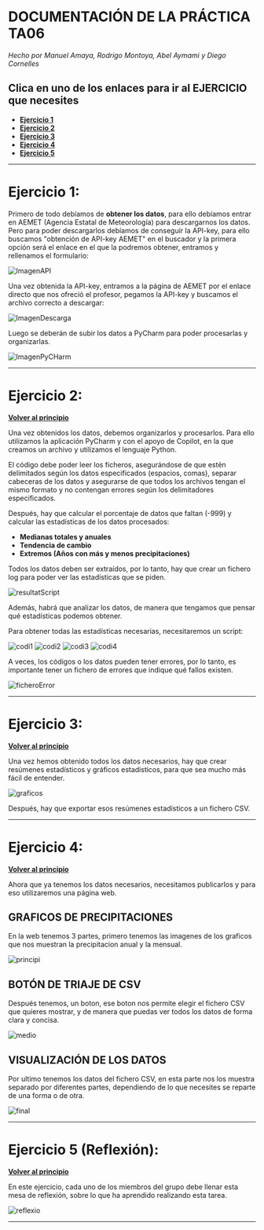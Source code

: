 # DOCUMENTACIÓN DE LA PRÁCTICA TA06
_Hecho por Manuel Amaya, Rodrigo Montoya, Abel Aymami y Diego Cornelles_

## Clica en uno de los enlaces para ir al EJERCICIO que necesites

- [**Ejercicio 1**](#Ejercicio-1)
- [**Ejercicio 2**](#Ejercicio-2)
- [**Ejercicio 3**](#Ejercicio-3)
- [**Ejercicio 4**](#Ejercicio-4)
- [**Ejercicio 5**](#Ejercicio-5)

---

# Ejercicio 1:
Primero de todo debíamos de **obtener los datos**, para ello debíamos entrar en AEMET (Agencia Estatal de Meteorología) para descargarnos los datos. Pero para poder descargarlos debíamos de conseguir la API-key, para ello buscamos "obtención de API-key AEMET" en el buscador y la primera opción será el enlace en el que la podremos obtener, entramos y rellenamos el formulario:

![ImagenAPI](./Caps/Cap_API.png)

Una vez obtenida la API-key, entramos a la página de AEMET por el enlace directo que nos ofreció el profesor, pegamos la API-key y buscamos el archivo correcto a descargar:

![ImagenDescarga](./Caps/Cap_ArchDownload.png)

Luego se deberán de subir los datos a PyCharm para poder procesarlas y organizarlas.

![ImagenPyCHarm](./Caps/Cap_PyCharm.png)

---

# Ejercicio 2:
[**Volver al principio**](#documentación-de-la-práctica-ta06)

Una vez obtenidos los datos, debemos organizarlos y procesarlos. Para ello utilizamos la aplicación PyCharm y con el apoyo de Copilot, en la que creamos un archivo y utilizamos el lenguaje Python.

El código debe poder leer los ficheros, asegurándose de que estén delimitados según los datos especificados (espacios, comas), separar cabeceras de los datos y asegurarse de que todos los archivos tengan el mismo formato y no contengan errores según los delimitadores especificados.

Después, hay que calcular el porcentaje de datos que faltan (-999) y calcular las estadísticas de los datos procesados:

- **Medianas totales y anuales**
- **Tendencia de cambio**
- **Extremos (Años con más y menos precipitaciones)**

Todos los datos deben ser extraídos, por lo tanto, hay que crear un fichero log para poder ver las estadísticas que se piden.

![resultatScript](./Caps/resultatScript.png)

Además, habrá que analizar los datos, de manera que tengamos que pensar qué estadísticas podemos obtener.

Para obtener todas las estadísticas necesarias, necesitaremos un script:

![codi1](./Caps/codi1.png)
![codi2](./Caps/codi2.png)
![codi3](./Caps/codi3.png)
![codi4](./Caps/codi4.png)

A veces, los códigos o los datos pueden tener errores, por lo tanto, es importante tener un fichero de errores que indique qué fallos existen.

![ficheroError](./Caps/ficheroError.png)

---

# Ejercicio 3:
[**Volver al principio**](#documentación-de-la-práctica-ta06)

Una vez hemos obtenido todos los datos necesarios, hay que crear resúmenes estadísticos y gráficos estadísticos, para que sea mucho más fácil de entender.

![graficos](./TA06/E03/statistics_plot.png)

Después, hay que exportar esos resúmenes estadísticos a un fichero CSV.

---

# Ejercicio 4:
[**Volver al principio**](#documentación-de-la-práctica-ta06)

Ahora que ya tenemos los datos necesarios, necesitamos publicarlos y para eso utilizaremos una página web.

## GRAFICOS DE PRECIPITACIONES
En la web tenemos 3 partes, primero tenemos las imagenes de los graficos que nos muestran la precipitacion anual y la mensual.

![principi](./Caps/principio.png)

## BOTÓN DE TRIAJE DE CSV
Después tenemos, un boton, ese boton nos permite elegir el fichero CSV que quieres mostrar, y de manera que puedas ver todos los datos de forma clara y concisa.

![medio](./Caps/medio.png)

## VISUALIZACIÓN DE LOS DATOS
Por ultimo tenemos los datos del fichero CSV, en esta parte nos los muestra separado por diferentes partes, dependiendo de lo que necesites se reparte de una forma o de otra.

![final](./Caps/final.png)

---

# Ejercicio 5 (Reflexión):
[**Volver al principio**](#documentación-de-la-práctica-ta06)

En este ejercicio, cada uno de los miembros del grupo debe llenar esta mesa de reflexión, sobre lo que ha aprendido realizando esta tarea.


![reflexio](./Caps/REFLEXIO.png)

---

